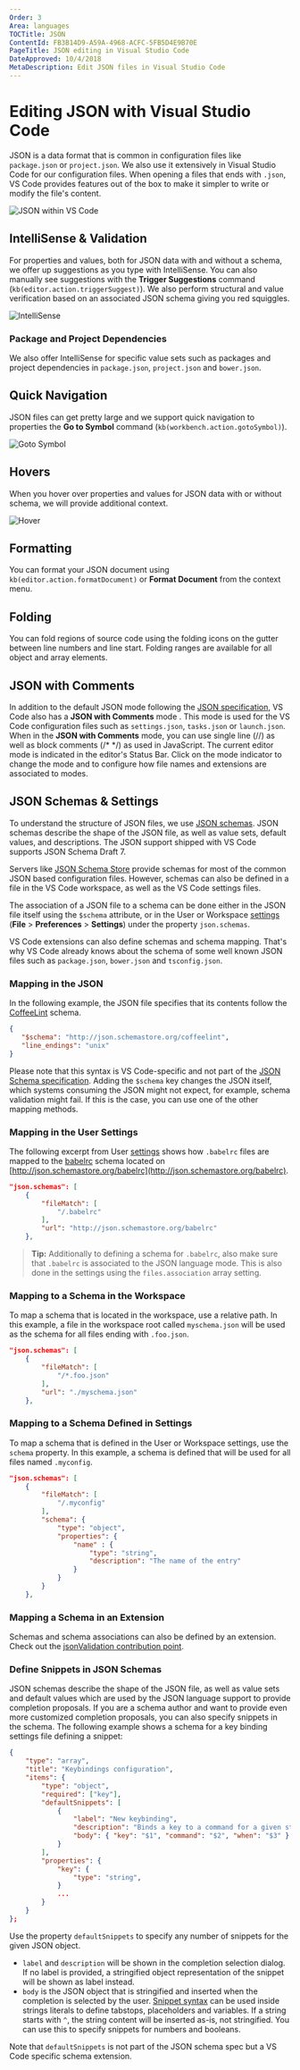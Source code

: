 ```yaml
---
Order: 3
Area: languages
TOCTitle: JSON
ContentId: FB3B14D9-A59A-4968-ACFC-5FB5D4E9B70E
PageTitle: JSON editing in Visual Studio Code
DateApproved: 10/4/2018
MetaDescription: Edit JSON files in Visual Studio Code
---
```

# Editing JSON with Visual Studio Code

JSON is a data format that is common in configuration files like `package.json` or `project.json`. We also use it extensively in Visual Studio Code for our configuration files. When opening a files that ends with `.json`, VS Code provides features out of the box to make it simpler to write or modify the file's content.

![JSON within VS Code](images/json/json_hero.png)

## IntelliSense & Validation

For properties and values, both for JSON data with and without a schema, we offer up suggestions as you type with IntelliSense. You can also manually see suggestions with the **Trigger Suggestions** command (`kb(editor.action.triggerSuggest)`). We also perform structural and value verification based on an associated JSON schema giving you red squiggles.

![IntelliSense](images/json/intellisense.png)

### Package and Project Dependencies

We also offer IntelliSense for specific value sets such as packages and project dependencies in `package.json`, `project.json` and `bower.json`.

## Quick Navigation

JSON files can get pretty large and we support quick navigation to properties the **Go to Symbol** command (`kb(workbench.action.gotoSymbol)`).

![Goto Symbol](images/json/gotosymbol.png)

## Hovers

When you hover over properties and values for JSON data with or without schema, we will provide additional context.

![Hover](images/json/hoverandtoggle.png)

## Formatting

You can format your JSON document using `kb(editor.action.formatDocument)` or **Format Document** from the context menu.

## Folding

You can fold regions of source code using the folding icons on the gutter between line numbers and line start. Folding ranges are available for all object and array elements.

## JSON with Comments

In addition to the default JSON mode following the [JSON specification](https://www.json.org/), VS Code also has a **JSON with Comments** mode . This mode is used for the VS Code configuration files such as `settings.json`, `tasks.json` or `launch.json`. When in the **JSON with Comments** mode, you can use single line (//) as well as block comments (/* */) as used in JavaScript. The current editor mode is indicated in the editor's Status Bar. Click on the mode indicator to change the mode and to configure how file names and extensions are associated to modes.

## JSON Schemas & Settings

To understand the structure of JSON files, we use [JSON schemas](http://json-schema.org/). JSON schemas describe the shape of the JSON file, as well as value sets, default values, and descriptions. The JSON support shipped with VS Code supports JSON Schema Draft 7.

Servers like [JSON Schema Store](http://schemastore.org) provide schemas for most of the common JSON based configuration files. However, schemas can also be defined in a file in the VS Code workspace, as well as the VS Code settings files.

The association of a JSON file to a schema can be done either in the JSON file itself using the `$schema` attribute, or in the User or Workspace [settings](/docs/getstarted/settings.md) (**File** > **Preferences** > **Settings**) under the property `json.schemas`.

VS Code extensions can also define schemas and schema mapping. That's why VS Code already knows about the schema of some well known JSON files such as `package.json`, `bower.json` and `tsconfig.json`.

### Mapping in the JSON

In the following example, the JSON file specifies that its contents follow the [CoffeeLint](http://www.coffeelint.org/) schema.

```json
{
   "$schema": "http://json.schemastore.org/coffeelint",
   "line_endings": "unix"
}
```

Please note that this syntax is VS Code-specific and not part of the [JSON Schema specification](http://json-schema.org/latest/json-schema-core.html#rfc.section.7). Adding the `$schema` key changes the JSON itself, which systems consuming the JSON might not expect, for example, schema validation might fail. If this is the case, you can use one of the other mapping methods.

### Mapping in the User Settings

The following excerpt from User [settings](/docs/getstarted/settings.md) shows how `.babelrc` files are mapped to the [babelrc](https://babeljs.io/docs/usage/babelrc) schema located on [http://json.schemastore.org/babelrc](http://json.schemastore.org/babelrc).

```json
"json.schemas": [
    {
        "fileMatch": [
            "/.babelrc"
        ],
        "url": "http://json.schemastore.org/babelrc"
    },
```

>**Tip:** Additionally to defining a schema for `.babelrc`, also make sure that `.babelrc` is associated to the JSON language mode. This is also done in the settings using the `files.association` array setting.

### Mapping to a Schema in the Workspace

To map a schema that is located in the workspace, use a relative path. In this example, a file in the workspace root called `myschema.json` will be used as the schema for all files ending with `.foo.json`.

```json
"json.schemas": [
    {
        "fileMatch": [
            "/*.foo.json"
        ],
        "url": "./myschema.json"
    },
```

### Mapping to a Schema Defined in Settings

To map a schema that is defined in the User or Workspace settings, use the `schema` property. In this example, a schema is defined that will be used for all files named `.myconfig`.

```json
"json.schemas": [
    {
        "fileMatch": [
            "/.myconfig"
        ],
        "schema": {
            "type": "object",
            "properties": {
                "name" : {
                    "type": "string",
                    "description": "The name of the entry"
                }
            }
        }
    },
```

### Mapping a Schema in an Extension

Schemas and schema associations can also be defined by an extension. Check out the [jsonValidation contribution point](/docs/extensionAPI/extension-points.md#contributesjsonvalidation).

### Define Snippets in JSON Schemas

JSON schemas describe the shape of the JSON file, as well as value sets and default values which are used by the JSON language support to provide completion proposals.
If you are a schema author and want to provide even more customized completion proposals, you can also specify snippets in the schema. The following example shows a schema for a key binding settings file defining a snippet:

```json
{
    "type": "array",
    "title": "Keybindings configuration",
    "items": {
        "type": "object",
        "required": ["key"],
        "defaultSnippets": [
            {
                "label": "New keybinding",
                "description": "Binds a key to a command for a given state",
                "body": { "key": "$1", "command": "$2", "when": "$3" }
            }
        ],
        "properties": {
            "key": {
                "type": "string",
            }
            ...
        }
    }
};
```

Use the property `defaultSnippets` to specify any number of snippets for the given JSON object.

- `label` and `description` will be shown in the completion selection dialog. If no label is provided, a stringified object representation of the snippet will be shown as label instead.
- `body` is the JSON object that is stringified and inserted when the completion is selected by the user. [Snippet syntax](/docs/editor/userdefinedsnippets.md#snippet-syntax) can be used inside strings literals to define tabstops, placeholders and variables. If a string starts with `^`, the string content will be inserted as-is, not stringified. You can use this to specify snippets for numbers and booleans.

Note that `defaultSnippets` is not part of the JSON schema spec but a VS Code specific schema extension.
